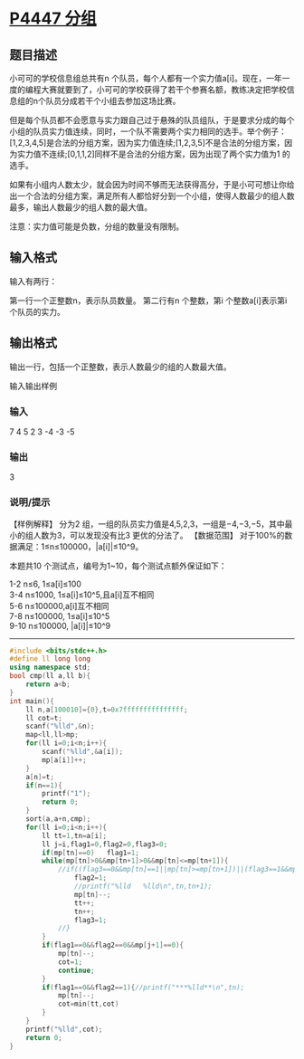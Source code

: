 # [P4447 分组](https://www.luogu.com.cn/problem/P4447)



## 题目描述
小可可的学校信息组总共有n 个队员，每个人都有一个实力值a[i]。现在，一年一度的编程大赛就要到了，小可可的学校获得了若干个参赛名额，教练决定把学校信息组的n个队员分成若干个小组去参加这场比赛。

但是每个队员都不会愿意与实力跟自己过于悬殊的队员组队，于是要求分成的每个小组的队员实力值连续，同时，一个队不需要两个实力相同的选手。举个例子：[1,2,3,4,5]是合法的分组方案，因为实力值连续;[1,2,3,5]不是合法的分组方案，因为实力值不连续;[0,1,1,2]同样不是合法的分组方案，因为出现了两个实力值为1 的选手。

如果有小组内人数太少，就会因为时间不够而无法获得高分，于是小可可想让你给出一个合法的分组方案，满足所有人都恰好分到一个小组，使得人数最少的组人数最多，输出人数最少的组人数的最大值。

注意：实力值可能是负数，分组的数量没有限制。

## 输入格式
输入有两行：

第一行一个正整数n，表示队员数量。
第二行有n 个整数，第i 个整数a[i]表示第i 个队员的实力。

## 输出格式
输出一行，包括一个正整数，表示人数最少的组的人数最大值。

输入输出样例
### 输入 
7
4 5 2 3 -4 -3 -5
### 输出
3
### 说明/提示
【样例解释】 分为2 组，一组的队员实力值是4,5,2,3，一组是−4,−3,−5，其中最小的组人数为3，可以发现没有比3 更优的分法了。
【数据范围】
对于100%的数据满足：1≤n≤100000，|a[i]|≤10^9。

本题共10 个测试点，编号为1~10，每个测试点额外保证如下：

1-2 n≤6, 1≤a[i]≤100</br>
3-4 n≤1000, 1≤a[i]≤10^5,且a[i]互不相同</br>
5-6 n≤100000,a[i]互不相同</br>
7-8 n≤100000, 1≤a[i]≤10^5</br>
9-10 n≤100000, |a[i]|≤10^9</br>

***
```c++
#include <bits/stdc++.h>
#define ll long long
using namespace std;
bool cmp(ll a,ll b){
	return a<b;
}
int main(){
	ll n,a[100010]={0},t=0x7fffffffffffffff;
	ll cot=t;
	scanf("%lld",&n);
	map<ll,ll>mp;
	for(ll i=0;i<n;i++){
		scanf("%lld",&a[i]);
		mp[a[i]]++;
	}
	a[n]=t;
	if(n==1){
		printf("1");
		return 0; 
	}
	sort(a,a+n,cmp);
	for(ll i=0;i<n;i++){
		ll tt=1,tn=a[i];
		ll j=i,flag1=0,flag2=0,flag3=0;
		if(mp[tn]==0)	flag1=1;
		while(mp[tn]>0&&mp[tn+1]>0&&mp[tn]<=mp[tn+1]){
			//if((flag3==0&&mp[tn]==1||mp[tn]>=mp[tn+1])||(flag3==1&&mp[tn]==1||mp[tn]>mp[tn+1])){
				flag2=1;
				//printf("%lld   %lld\n",tn,tn+1);
				mp[tn]--;
				tt++;
				tn++;
				flag3=1;
			//}
		}
		if(flag1==0&&flag2==0&&mp[j+1]==0){
			mp[tn]--;
			cot=1;
			continue;
		}	
		if(flag1==0&&flag2==1){//printf("***%lld**\n",tn);
			mp[tn]--;
			cot=min(tt,cot)
		}	
	}
	printf("%lld",cot);
	return 0;
}

```
